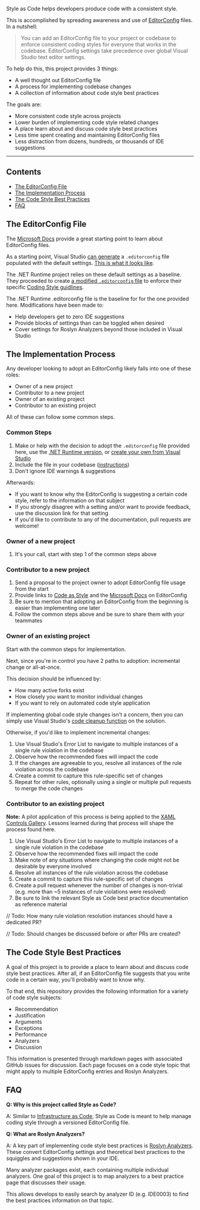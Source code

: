Style as Code helps developers produce code with a consistent style.

This is accomplished by spreading awareness and use of [EditorConfig](https://docs.microsoft.com/visualstudio/ide/create-portable-custom-editor-options) files. In a nutshell:

> You can add an EditorConfig file to your project or codebase to enforce consistent coding styles for everyone that works in the codebase. EditorConfig settings take precedence over global Visual Studio text editor settings.

To help do this, this project provides 3 things:

* A well thought out EditorConfig file
* A process for implementing codebase changes
* A collection of information about code style best practices

The goals are:

* More consistent code style across projects
* Lower burden of implementing code style related changes
* A place learn about and discuss code style best practices
* Less time spent creating and maintaining EditorConfig files
* Less distraction from dozens, hundreds, or thousands of IDE suggestions

---

## Contents <!-- omit in toc -->

* [The EditorConfig File](#the-editorconfig-file)
* [The Implementation Process](#the-implementation-process)
* [The Code Style Best Practices](#the-code-style-best-practices)
* [FAQ](#faq)

## The EditorConfig File

The [Microsoft Docs](https://docs.microsoft.com/visualstudio/ide/create-portable-custom-editor-options) provide a great starting point to learn about EditorConfig files.

As a starting point, Visual Studio [can generate](https://docs.microsoft.com/visualstudio/ide/create-portable-custom-editor-options?view=vs-2019#add-and-remove-editorconfig-files) a `.editorconfig` file populated with the default settings. [This is what it looks like](https://github.com/kmgallahan/Style-as-Code/blob/master/editorconfig/.editorconfig_VisualStudioDefaults.md).

The .NET Runtime project relies on these default settings as a baseline. They proceeded to create [a modified `.editorconfig` file](https://github.com/dotnet/runtime/blob/master/.editorconfig) to enforce their specific [Coding Style guidlines](https://github.com/dotnet/runtime/blob/master/docs/coding-guidelines/coding-style.md).

The .NET Runtime .editorconfig file is the baseline for for the one provided here. Modifications have been made to:

* Help developers get to zero IDE suggestions
* Provide blocks of settings than can be toggled when desired
* Cover settings for Roslyn Analyzers beyond those included in Visual Studio

## The Implementation Process

Any developer looking to adopt an EditorConfig likely falls into one of these roles:

* Owner of a new project
* Contributor to a new project
* Owner of an existing project
* Contributor to an existing project

All of these can follow some common steps.

### Common Steps

1. Make or help with the decision to adopt the `.editorconfig` file provided here, use the [.NET Runtime version](https://github.com/dotnet/runtime/blob/master/.editorconfig), or [create your own from Visual Studio](https://docs.microsoft.com/visualstudio/ide/create-portable-custom-editor-options?view=vs-2019#add-and-remove-editorconfig-files)
2. Include the file in your codebase ([instructions](https://docs.microsoft.com/visualstudio/ide/create-portable-custom-editor-options?view=vs-2019#add-and-remove-editorconfig-files))
3. Don't ignore IDE warnings & suggestions

Afterwards:

* If you want to know why the EditorConfig is suggesting a certain code style, refer to the information on that subject
* If you strongly disagree with a setting and/or want to provide feedback, use the discussion link for that setting
* If you'd like to contribute to any of the documentation, pull requests are welcome!

### Owner of a new project

1. It's your call, start with step 1 of the common steps above

### Contributor to a new project

1. Send a proposal to the project owner to adopt EditorConfig file usage from the start
2. Provide links to [Code as Style](https://kmgallahan.github.io/Style-as-Code/) and the [Microsoft Docs](https://docs.microsoft.com/visualstudio/ide/create-portable-custom-editor-options) on EditorConfig
3. Be sure to mention that adopting an EditorConfig from the beginning is easier than implementing one later
4. Follow the common steps above and be sure to share them with your teammates

### Owner of an existing project

Start with the common steps for implementation.

Next, since you're in control you have 2 paths to adoption: incremental change or all-at-once.

This decision should be influenced by:

* How many active forks exist
* How closely you want to monitor individual changes
* If you want to rely on automated code style application

If implementing global code style changes isn't a concern, then you can simply use Visual Studio's [code cleanup function](https://docs.microsoft.com/visualstudio/ide/code-styles-and-code-cleanup?#apply-code-styles) on the solution.

Otherwise, if you'd like to implement incremental changes:

1. Use Visual Studio's Error List to navigate to multiple instances of a single rule violation in the codebase
2. Observe how the recommended fixes will impact the code
3. If the changes are agreeable to you, resolve all instances of the rule violation across the codebase
4. Create a commit to capture this rule-specific set of changes
5. Repeat for other rules, optionally using a single or multiple pull requests to merge the code changes

### Contributor to an existing project

**Note:** A pilot application of this process is being applied to the [XAML Controls Gallery](https://github.com/microsoft/Xaml-Controls-Gallery). Lessons learned during that process will shape the process found here.

1. Use Visual Studio's Error List to navigate to multiple instances of a single rule violation in the codebase
2. Observe how the recommended fixes will impact the code
3. Make note of any situations where changing the code might not be desirable by everyone involved
4. Resolve all instances of the rule violation across the codebase
5. Create a commit to capture this rule-specific set of changes
6. Create a pull request whenever the number of changes is non-trivial (e.g. more than ~5 instances of rule violations were resolved)
7. Be sure to link the relevant Style as Code best practice documentation as reference material

// Todo: How many rule violation resolution instances should have a dedicated PR?

// Todo: Should changes be discussed before or after PRs are created?

## The Code Style Best Practices

A goal of this project is to provide a place to learn about and discuss code style best practices. After all, if an EditorConfig file suggests that you write code in a certain way, you'll probably want to know why.

To that end, this repository provides the following information for a variety of code style subjects:

* Recommendation
* Justification
* Arguments
* Exceptions
* Performance
* Analyzers
* Discussion

This information is presented through markdown pages with associated GitHub issues for discussion. Each page focuses on a code style topic that might apply to multiple EditorConfig entries and Roslyn Analyzers.

## FAQ

**Q: Why is this project called Style as Code?**

A: Similar to [Infrastructure as Code](https://docs.microsoft.com/en-us/azure/devops/learn/what-is-infrastructure-as-code), Style as Code is meant to help manage coding style through a versioned EditorConfig file.

**Q: What are Roslyn Analyzers?**

A: A key part of implementing code style best practices is [Roslyn Analyzers](https://docs.microsoft.com/visualstudio/code-quality/roslyn-analyzers-overview). These convert EditorConfig settings and theoretical best practices to the squiggles and suggestions shown in your IDE.

Many analyzer packages exist, each containing multiple individual analyzers. One goal of this project is to map analyzers to a best practice page that discusses their usage.

This allows develops to easily search by analyzer ID (e.g. IDE0003) to find the best practices information on that topic.
